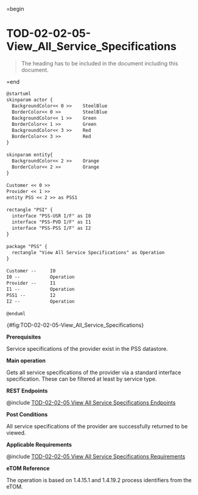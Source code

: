 =begin

# TOD-02-02-05-View_All_Service_Specifications

> The heading has to be included in the document including this document.

=end

```plantuml
@startuml
skinparam actor {
  BackgroundColor<< 0 >> 	SteelBlue
  BorderColor<< 0 >> 		SteelBlue
  BackgroundColor<< 1 >> 	Green
  BorderColor<< 1 >> 		Green
  BackgroundColor<< 3 >> 	Red
  BorderColor<< 3 >> 		Red
}

skinparam entity{
  BackgroundColor<< 2 >> 	Orange
  BorderColor<< 2 >> 		Orange
}

Customer << 0 >>
Provider << 1 >>
entity PSS << 2 >> as PSS1

rectangle "PSI" {
  interface "PSS-USR I/F" as I0
  interface "PSS-PVD I/F" as I1
  interface "PSS-PSS I/F" as I2
}

package "PSS" {
  rectangle "View All Service Specifications" as Operation
}

Customer --     I0
I0 --           Operation
Provider --	    I1
I1 --           Operation
PSS1 --         I2
I2 --           Operation

@enduml

```

![**TOD-02-02-05**: View All Service Specifications](../../common/pixel.png){#fig:TOD-02-02-05-View_All_Service_Specifications}

**Prerequisites**

Service specifications of the provider exist in the PSS datastore.

**Main operation**

Gets all service specifications of the provider via a standard interface specification.
These can be filtered at least by service type.

**REST Endpoints**

@include [TOD-02-02-05 View All Service Specifications Endpoints](endpoints/TOD-02-02-05-View_All_Service_Specifications-endpoints.md)

**Post Conditions**

All service specifications of the provider are successfully returned to be viewed.

**Applicable Requirements**

@include [TOD-02-02-05 View All Service Specifications Requirements](requirements/TOD-02-02-05-View_All_Service_Specifications-requirements.md)

**eTOM Reference**

The operation is based on 1.4.15.1 and 1.4.19.2 process identifiers from the eTOM.
